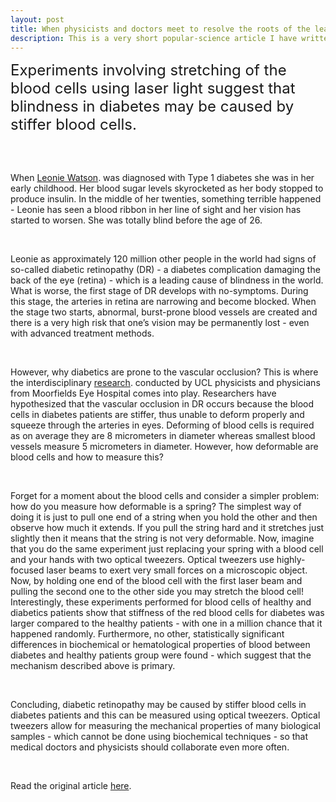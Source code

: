 ```yaml
---
layout: post
title: When physicists and doctors meet to resolve the roots of the leading cause of blindness.
description: This is a very short popular-science article I have written for my undergrad scientific communication class in Nov 2018.
---
```


<p><font size="+2">Experiments involving stretching of the blood cells using laser light suggest that blindness in diabetes may be caused by stiffer blood cells.</font></p> <br> <br>

<p>When <a href="https://web.archive.org/web/20230129163428/https://www.bbc.com/news/disability-34847776">Leonie Watson</a>.  was diagnosed with Type 1 diabetes she was in her early childhood. Her blood sugar levels skyrocketed as her body stopped to produce insulin. In the middle of her twenties, something terrible happened - Leonie has seen a blood ribbon in her line of sight and her vision has started to worsen. She was totally blind before the age of 26.</p><br>

<p>Leonie as approximately 120 million other people in the world had signs of so-called diabetic retinopathy (DR) - a diabetes complication damaging the back of the eye (retina) - which is a leading cause of blindness in the world. What is worse, the first stage of DR develops with no-symptoms. During this stage, the arteries in retina are narrowing and become blocked. When the stage two starts, abnormal, burst-prone blood vessels are created and there is a very high risk that one’s vision may be permanently lost - even with advanced treatment methods.</p><br>

<p>However, why diabetics are prone to the vascular occlusion? This is where the interdisciplinary <a href="https://www.nature.com/articles/srep15873">research</a>. conducted by UCL physicists and physicians from Moorfields Eye Hospital comes into play. Researchers have hypothesized that the vascular occlusion in DR occurs because the blood cells in diabetes patients are stiffer, thus unable to deform properly and squeeze through the arteries in eyes. Deforming of blood cells is required as on average they are 8 micrometers in diameter whereas smallest blood vessels measure 5 micrometers in diameter. However, how deformable are blood cells and how to measure this?</p><br>

<p>Forget for a moment about the blood cells and consider a simpler problem: how do you measure how deformable is a spring? The simplest way of doing it is just to pull one end of a string when you hold the other and then observe how much it extends. If you pull the string hard and it stretches just slightly then it means that the string is not very deformable. Now, imagine that you do the same experiment just replacing your spring with a blood cell and your hands with two optical tweezers. Optical tweezers use highly-focused laser beams to exert very small forces on a microscopic object. Now, by holding one end of the blood cell with the first laser beam and pulling the second one to the other side you may stretch the blood cell! Interestingly, these experiments performed for blood cells of healthy and diabetics patients show that stiffness of the red blood cells for diabetes was larger compared to the healthy patients - with one in a million chance that it happened randomly. Furthermore, no other, statistically significant differences in biochemical or hematological properties of blood between diabetes and healthy patients group were found - which suggest that the mechanism described above is primary.</p><br>

<p>Concluding, diabetic retinopathy may be caused by stiffer blood cells in diabetes patients and this can be measured using optical tweezers. Optical tweezers allow for measuring the mechanical properties of many biological samples - which cannot be done using biochemical techniques - so that medical doctors and physicists should collaborate even more often.</p><br>

<p> Read the original article <a href="https://www.nature.com/articles/srep15873">here</a>.</p>